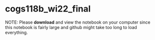 # cogs118b_wi22_final
NOTE: Please **download** and view the notebook on your computer since this notebook is fairly large and github might take too long to load everything. 
